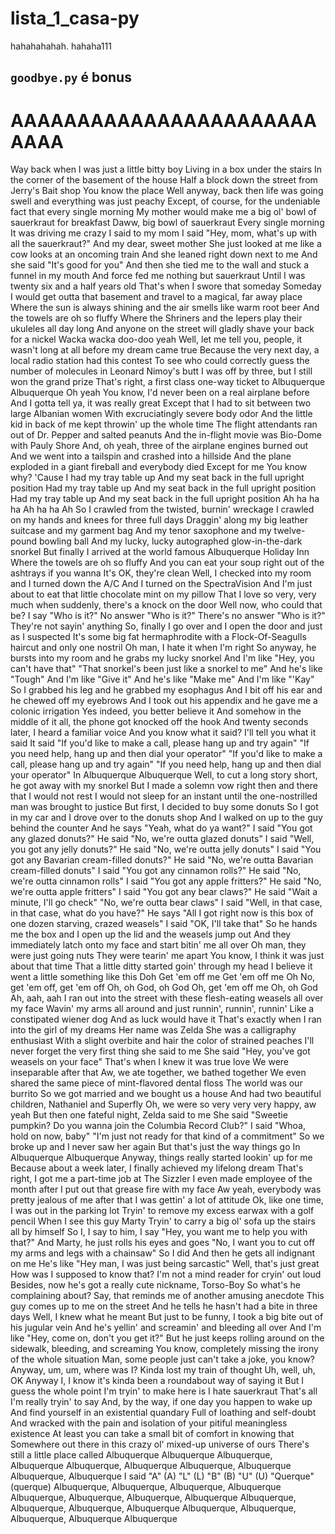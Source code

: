# lista_1_casa-py

hahahahahah. hahaha111

## `goodbye.py` é bonus

# AAAAAAAAAAAAAAAAAAAAAAAAAAA
Way back when I was just a little bitty boy
Living in a box under the stairs
In the corner of the basement of the house
Half a block down the street from Jerry's Bait shop
You know the place
Well anyway, back then life was going swell and everything was just peachy
Except, of course, for the undeniable fact that every single morning
My mother would make me a big ol' bowl of sauerkraut for breakfast
Daww, big bowl of sauerkraut
Every single morning
It was driving me crazy
I said to my mom
I said "Hey, mom, what's up with all the sauerkraut?"
And my dear, sweet mother
She just looked at me like a cow looks at an oncoming train
And she leaned right down next to me
And she said "It's good for you"
And then she tied me to the wall and stuck a funnel in my mouth
And force fed me nothing but sauerkraut
Until I was twenty six and a half years old
That's when I swore that someday
Someday I would get outta that basement and travel to a magical, far away place
Where the sun is always shining and the air smells like warm root beer
And the towels are oh so fluffy
Where the Shriners and the lepers play their ukuleles all day long
And anyone on the street will gladly shave your back for a nickel
Wacka wacka doo-doo yeah
Well, let me tell you, people, it wasn't long at all before my dream came true
Because the very next day, a local radio station had this contest
To see who could correctly guess the number of molecules in Leonard Nimoy's butt
I was off by three, but I still won the grand prize
That's right, a first class one-way ticket to
Albuquerque
Albuquerque
Oh yeah
You know, I'd never been on a real airplane before
And I gotta tell ya, it was really great
Except that I had to sit between two large Albanian women
With excruciatingly severe body odor
And the little kid in back of me kept throwin' up the whole time
The flight attendants ran out of Dr. Pepper and salted peanuts
And the in-flight movie was Bio-Dome with Pauly Shore
And, oh yeah, three of the airplane engines burned out
And we went into a tailspin and crashed into a hillside
And the plane exploded in a giant fireball and everybody died
Except for me
You know why?
'Cause I had my tray table up
And my seat back in the full upright position
Had my tray table up
And my seat back in the full upright position
Had my tray table up
And my seat back in the full upright position
Ah ha ha ha
Ah ha ha
Ah
So I crawled from the twisted, burnin' wreckage
I crawled on my hands and knees for three full days
Draggin' along my big leather suitcase and my garment bag
And my tenor saxophone and my twelve-pound bowling ball
And my lucky, lucky autographed glow-in-the-dark snorkel
But finally I arrived at the world famous Albuquerque Holiday Inn
Where the towels are oh so fluffy
And you can eat your soup right out of the ashtrays if you wanna
It's OK, they're clean
Well, I checked into my room and I turned down the A/C
And I turned on the SpectraVision
And I'm just about to eat that little chocolate mint on my pillow
That I love so very, very much when suddenly, there's a knock on the door
Well now, who could that be?
I say "Who is it?"
No answer
"Who is it?"
There's no answer
"Who is it?"
They're not sayin' anything
So, finally I go over and I open the door and just as I suspected
It's some big fat hermaphrodite with a Flock-Of-Seagulls haircut and only one nostril
Oh man, I hate it when I'm right
So anyway, he bursts into my room and he grabs my lucky snorkel
And I'm like "Hey, you can't have that"
"That snorkel's been just like a snorkel to me"
And he's like "Tough"
And I'm like "Give it"
And he's like "Make me"
And I'm like "'Kay"
So I grabbed his leg and he grabbed my esophagus
And I bit off his ear and he chewed off my eyebrows
And I took out his appendix and he gave me a colonic irrigation
Yes indeed, you better believe it
And somehow in the middle of it all, the phone got knocked off the hook
And twenty seconds later, I heard a familiar voice
And you know what it said?
I'll tell you what it said
It said
"If you'd like to make a call, please hang up and try again"
"If you need help, hang up and then dial your operator"
"If you'd like to make a call, please hang up and try again"
"If you need help, hang up and then dial your operator"
In Albuquerque
Albuquerque
Well, to cut a long story short, he got away with my snorkel
But I made a solemn vow right then and there that I would not rest
I would not sleep for an instant until the one-nostrilled man was brought to justice
But first, I decided to buy some donuts
So I got in my car and I drove over to the donuts shop
And I walked on up to the guy behind the counter
And he says "Yeah, what do ya want?"
I said "You got any glazed donuts?"
He said "No, we're outta glazed donuts"
I said "Well, you got any jelly donuts?"
He said "No, we're outta jelly donuts"
I said "You got any Bavarian cream-filled donuts?"
He said "No, we're outta Bavarian cream-filled donuts"
I said "You got any cinnamon rolls?"
He said "No, we're outta cinnamon rolls"
I said "You got any apple fritters?"
He said "No, we're outta apple fritters"
I said "You got any bear claws?"
He said "Wait a minute, I'll go check"
"No, we're outta bear claws"
I said "Well, in that case, in that case, what do you have?"
He says "All I got right now is this box of one dozen starving, crazed weasels"
I said "OK, I'll take that"
So he hands me the box and I open up the lid and the weasels jump out
And they immediately latch onto my face and start bitin' me all over
Oh man, they were just going nuts
They were tearin' me apart
You know, I think it was just about that time
That a little ditty started goin' through my head
I believe it went a little something like this
Doh
Get 'em off me
Get 'em off me
Oh
No, get 'em off, get 'em off
Oh, oh God, oh God
Oh, get 'em off me
Oh, oh God
Ah, aah, aah
I ran out into the street with these flesh-eating weasels all over my face
Wavin' my arms all around and just runnin', runnin', runnin'
Like a constipated wiener dog
And as luck would have it
That's exactly when I ran into the girl of my dreams
Her name was Zelda
She was a calligraphy enthusiast
With a slight overbite and hair the color of strained peaches
I'll never forget the very first thing she said to me
She said "Hey, you've got weasels on your face"
That's when I knew it was true love
We were inseparable after that
Aw, we ate together, we bathed together
We even shared the same piece of mint-flavored dental floss
The world was our burrito
So we got married and we bought us a house
And had two beautiful children, Nathaniel and Superfly
Oh, we were so very very very happy, aw yeah
But then one fateful night, Zelda said to me
She said "Sweetie pumpkin? Do you wanna join the Columbia Record Club?"
I said "Whoa, hold on now, baby"
"I'm just not ready for that kind of a commitment"
So we broke up and I never saw her again
But that's just the way things go
In Albuquerque
Albuquerque
Anyway, things really started lookin' up for me
Because about a week later, I finally achieved my lifelong dream
That's right, I got me a part-time job at The Sizzler
I even made employee of the month after I put out that grease fire with my face
Aw yeah, everybody was pretty jealous of me after that
I was gettin' a lot of attitude
Ok, like one time, I was out in the parking lot
Tryin' to remove my excess earwax with a golf pencil
When I see this guy Marty
Tryin' to carry a big ol' sofa up the stairs all by himself
So I, I say to him, I say "Hey, you want me to help you with that?"
And Marty, he just rolls his eyes and goes
"No, I want you to cut off my arms and legs with a chainsaw"
So I did
And then he gets all indignant on me
He's like "Hey man, I was just being sarcastic"
Well, that's just great
How was I supposed to know that?
I'm not a mind reader for cryin' out loud
Besides, now he's got a really cute nickname, Torso-Boy
So what's he complaining about?
Say, that reminds me of another amusing anecdote
This guy comes up to me on the street
And he tells he hasn't had a bite in three days
Well, I knew what he meant
But just to be funny, I took a big bite out of his jugular vein
And he's yellin' and screamin' and bleeding all over
And I'm like "Hey, come on, don't you get it?"
But he just keeps rolling around on the sidewalk, bleeding, and screaming
You know, completely missing the irony of the whole situation
Man, some people just can't take a joke, you know?
Anyway, um, um, where was I?
Kinda lost my train of thought
Uh, well, uh, OK
Anyway I, I know it's kinda been a roundabout way of saying it
But I guess the whole point I'm tryin' to make here is
I hate sauerkraut
That's all I'm really tryin' to say
And, by the way, if one day you happen to wake up
And find yourself in an existential quandary
Full of loathing and self-doubt
And wracked with the pain and isolation of your pitiful meaningless existence
At least you can take a small bit of comfort in knowing that
Somewhere out there in this crazy ol' mixed-up universe of ours
There's still a little place called
Albuquerque
Albuquerque
Albuquerque, Albuquerque
Albuquerque, Albuquerque
Albuquerque, Albuquerque
Albuquerque, Albuquerque
I said "A" (A)
"L" (L)
"B" (B)
"U" (U)
"Querque" (querque)
Albuquerque, Albuquerque, Albuquerque, Albuquerque
Albuquerque, Albuquerque, Albuquerque, Albuquerque
Albuquerque, Albuquerque, Albuquerque, Albuquerque
Albuquerque, Albuquerque, Albuquerque, Albuquerque
Albuquerque
